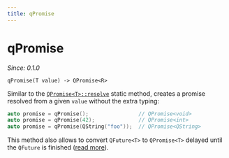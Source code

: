 ```yaml
---
title: qPromise
---
```


# qPromise

*Since: 0.1.0*

```
qPromise(T value) -> QPromise<R>
```

Similar to the [`QPromise<T>::resolve`](../qpromise/resolve.md) static method, creates a promise resolved from a given `value` without the extra typing:

```cpp
auto promise = qPromise();                // QPromise<void>
auto promise = qPromise(42);              // QPromise<int>
auto promise = qPromise(QString("foo"));  // QPromise<QString>
```

This method also allows to convert `QFuture<T>` to `QPromise<T>` delayed until the `QFuture` is finished ([read more](../qtconcurrent.md#convert)).
